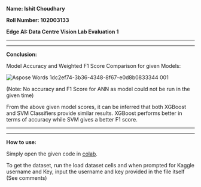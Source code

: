 **Name: Ishit Choudhary**

**Roll Number: 102003133**

**Edge AI: Data Centre Vision Lab Evaluation 1**

** **
** **

**Conclusion:**

Model Accuracy and Weighted F1 Score Comparison for given Models: 

![Aspose Words 1dc2ef74-3b36-4348-8f67-e0d8b0833344 001](https://user-images.githubusercontent.com/76467751/220634150-68523de6-1899-4cc1-a13e-29c6020b40f6.png)

(Note: No accuracy and F1 Score for ANN as model could not be run in the given time)

From the above given model scores, it can be inferred that both XGBoost and SVM Classifiers provide similar results. XGBoost performs better in terms of accuracy while SVM gives a better F1 score.
** **
** **


**How to use:**

Simply open the given code in [colab](https://colab.research.google.com/drive/1cQ1vRUHwmtqRHTIk4cF8GYPyvTYPjqmg?usp=sharing).

To get the dataset, run the load dataset cells and when prompted for Kaggle username and Key, input the username and key provided in the file itself (See comments)
